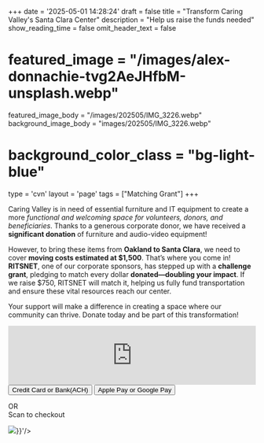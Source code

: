 +++
date = '2025-05-01 14:28:24'
draft = false
title = "Transform Caring Valley's Santa Clara Center"
description = "Help us raise the funds needed"
show_reading_time = false
omit_header_text = false

# featured_image = "/images/alex-donnachie-tvg2AeJHfbM-unsplash.webp"
featured_image_body = "/images/202505/IMG_3226.webp"
background_image_body = "images/202505/IMG_3226.webp"
# background_color_class = "bg-light-blue"

type = 'cvn'
layout = 'page'
tags = ["Matching Grant"]
+++
<script src="https://zeffy-scripts.s3.ca-central-1.amazonaws.com/embed-form-script.min.js"></script>

Caring Valley is in need of <span class="dib purple b">essential furniture and IT equipment</span> to create a more <em>functional and welcoming space for volunteers, donors, and beneficiaries</em>. Thanks to a generous corporate donor, we have received a <b>significant donation</b> of furniture and audio-video equipment!

However, to bring these items from **Oakland to Santa Clara**, we need to cover **moving costs estimated at $1,500**. That’s where you come in!<!--more-->
**RITSNET**, one of our corporate sponsors, has stepped up with a **challenge grant**, pledging to match every dollar <b>donated—doubling your impact</b>. If we raise $750, RITSNET will match it, helping us fully fund transportation and ensure these vital resources reach our center.

Your support will make a difference in creating a space where our community can thrive. <span class="dib green b">Donate today</span> and be part of this transformation!

<div style="position:relative;overflow:hidden;width:100%;padding-top:120px;"><iframe title='Donation form powered by Zeffy' style='position: absolute; border: 0; top:0;left:0;bottom:0;right:0;width:100%;height:120px' src='https://www.zeffy.com/embed/thermometer/donate-to-make-a-difference-15431'  allowTransparency="true"></iframe></div>

<div class="tc">
  <button class="br3 ph2 pv1 hover-gold bg-dark-green white"
      zeffy-form-link='https://www.zeffy.com/embed/donation-form/donate-to-make-a-difference-15431?modal=true'>
      Credit&nbsp;Card or Bank(ACH)
  </button>
  <button class="br3 ph2 pv1 ma2 hover-gold bg-dark-blue white" onclick="document.location='https://www.zeffy.com/donation-form/donate-to-make-a-difference-15431'">Apple&nbsp;Pay or Google&nbsp;Pay</button>
</div>
<div class="tc">
  <p>OR<br>Scan to checkout</P>
  <image class="mw5" src='{{<fixURL "/images/202505/CVN QR - Transfrom Caring Valleys' Santa Clara Center.png">}}'/>
</div>
